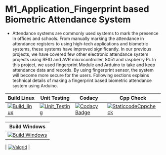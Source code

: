 # M1_Application_Fingerprint based Biometric Attendance System

* Attendance systems are commonly used systems to mark the presence in offices and schools. From  manually marking the attendance in attendance registers to using high-tech applications and biometric systems, these systems have improved significantly. In our previous projects, we have covered few other electronic attendance system projects using RFID and AVR microcontroller, 8051 and raspberry Pi. In this project, we used fingerprint Module and Arduino to take and keep attendance data and records. By using fingerprint sensor, the system will become more secure for the users. Following sections explains technical details of making a fingerprint based biometric attendance system using Arduino.

| Build Linux                                                                                                                                                                                                | Unit Testing                                                                                                                                                                                                  | Codacy                                                                                                                                                                                                                                                                                 | Cpp Check                                                                                                                                                                                                     |
| ---------------------------------------------------------------------------------------------------------------------------------------------------------------------------------------------------------- | ------------------------------------------------------------------------------------------------------------------------------------------------------------------------------------------------------------- | -------------------------------------------------------------------------------------------------------------------------------------------------------------------------------------------------------------------------------------------------------------------------------------- | ------------------------------------------------------------------------------------------------------------------------------------------------------------------------------------------------------------- |
| [![Build_linux](https://github.com/vino1428/M1_Application_Fingerprint-based-biometric-attendance-System/actions/workflows/build_linux.yml/badge.svg)](https://github.com/vino1428/M1_Application_Fingerprint-based-biometric-attendance-System/actions/workflows/build_linux.yml) | [![Unit_Testing](https://github.com/vino1428/M1_Application_Fingerprint-based-biometric-attendance-System/actions/workflows/unit_testing.yml/badge.svg)](https://github.com/vino1428/M1_Application_Fingerprint-based-biometric-attendance-System/actions/workflows/unit_testing.yml) | [![Codacy Badge](https://app.codacy.com/project/badge/Grade/2b25054a2c1743cd9c6434b74f0434ee)](https://www.codacy.com/gh/vino1428/M1_Application_Fingerprint-based-biometric-attendance-System/dashboard?utm_source=github.com&amp;utm_medium=referral&amp;utm_content=vino1428/M1_Application_Fingerprint-based-biometric-attendance-System&amp;utm_campaign=Badge_Grade)| [![StaticcodeCppcheck](https://github.com/vino1428/M1_Application_Fingerprint-based-biometric-attendance-System/actions/workflows/cppcheck.yml/badge.svg)](https://github.com/vino1428/M1_Application_Fingerprint-based-biometric-attendance-System/actions/workflows/cppcheck.yml) |

| Build Windows                                                                                                                                                                                                    |
| ---------------------------------------------------------------------------------------------------------------------------------------------------------------------------------------------------------------- |
| [![Build Windows](https://github.com/vino1428/M1_Application_Fingerprint-based-biometric-attendance-System/actions/workflows/build_windows.yml/badge.svg)](https://github.com/vino1428/M1_Application_Fingerprint-based-biometric-attendance-System/actions/workflows/build_windows.yml) |

| [![Valgrid](https://github.com/vino1428/M1_Application_Fingerprint-based-biometric-attendance-System/actions/workflows/Valgrid.yml/badge.svg)](https://github.com/vino1428/M1_Application_Fingerprint-based-biometric-attendance-System/actions/workflows/Valgrid.yml) |



